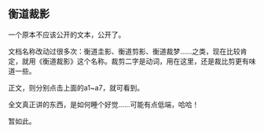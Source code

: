 ## 衡道裁影

一个原本不应该公开的文本，公开了。

文档名称改动过很多次：衡道圭影、衡道剪影、衡道裁梦……之类，现在比较肯定，就用《衡道裁影》这个名称。裁剪二字是动词，用在这里，还是裁比剪更有味道一些。

正文，则分别点击上面的a1~a7，就可看到。

全文真正讲的东西，是如何睡个好觉……可能有点低端，哈哈！

暂如此。
